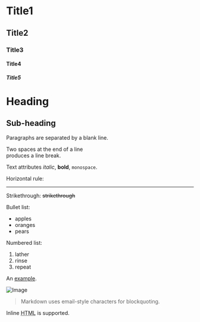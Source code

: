 
# Title1
## Title2
### Title3
#### Title4
##### Title5

Heading
=======

Sub-heading
-----------

Paragraphs are separated
by a blank line.

Two spaces at the end of a line  
produces a line break.

Text attributes _italic_, 
**bold**, `monospace`.

Horizontal rule:

---

Strikethrough:
~~strikethrough~~


Bullet list:
  * apples
  * oranges
  * pears

Numbered list:

  1. lather
  2. rinse
  3. repeat
  
  An [example](http://example.com).

![Image](Icon-pictures.png "icon")

> Markdown uses email-style 
> characters for blockquoting.

Inline <abbr title="Hypertext Markup Language">HTML</abbr> is supported.
